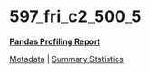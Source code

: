 # 597_fri_c2_500_5

[**Pandas Profiling Report**](../docs_sources/profile/597_fri_c2_500_5.html)

[Metadata](metadata.yaml) | [Summary Statistics](summary_stats.csv)

